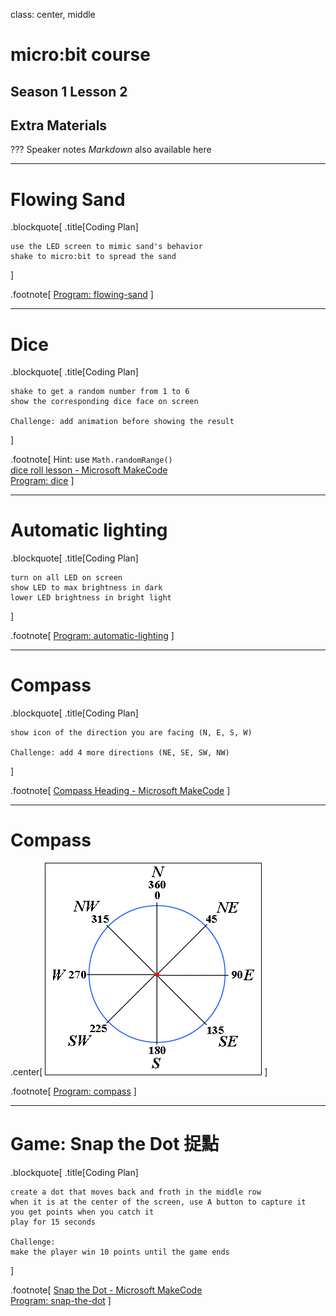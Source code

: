 [//]: # "slide Markdown for remark"

class: center, middle

# micro:bit course

## Season 1 Lesson 2

## Extra Materials

???
Speaker notes
_Markdown_ also available here

---

# Flowing Sand

.blockquote[
.title[Coding Plan]

```
use the LED screen to mimic sand's behavior
shake to micro:bit to spread the sand
```

]

.footnote[
[Program: flowing-sand](https://makecode.microbit.org/_0yTiDiD6AfjY)
]

---

# Dice

.blockquote[
.title[Coding Plan]

```
shake to get a random number from 1 to 6
show the corresponding dice face on screen

Challenge: add animation before showing the result
```

]

.footnote[
Hint: use `Math.randomRange()`  
[dice roll lesson - Microsoft MakeCode](https://makecode.microbit.org/lessons/dice-roll)  
[Program: dice](https://makecode.microbit.org/_E455rLiEh2K7)
]

---

# Automatic lighting

.blockquote[
.title[Coding Plan]

```
turn on all LED on screen
show LED to max brightness in dark
lower LED brightness in bright light
```

]

.footnote[
[Program: automatic-lighting](https://makecode.microbit.org/_KDW44D0cy1FW)
]

---

# Compass

.blockquote[
.title[Coding Plan]

```
show icon of the direction you are facing (N, E, S, W)

Challenge: add 4 more directions (NE, SE, SW, NW)
```

]

.footnote[
[Compass Heading - Microsoft MakeCode](https://makecode.microbit.org/reference/input/compass-heading)
]

---

# Compass

.center[
![](./images/compass.png)
]

.footnote[
[Program: compass](https://makecode.microbit.org/_bzTAb3U7gb3h)
]

---

# Game: Snap the Dot 捉點

.blockquote[
.title[Coding Plan]

```
create a dot that moves back and froth in the middle row
when it is at the center of the screen, use A button to capture it
you get points when you catch it
play for 15 seconds

Challenge:
make the player win 10 points until the game ends
```

]

.footnote[
[Snap the Dot - Microsoft MakeCode](https://makecode.microbit.org/v1/projects/snap-the-dot)  
[Program: snap-the-dot](https://makecode.microbit.org/76542-48458-63081-91598)
]
